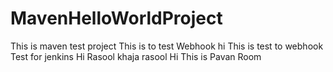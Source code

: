 # MavenHelloWorldProject

This is maven test project
This is to test Webhook hi
This is test to webhook
Test for jenkins
Hi Rasool khaja rasool
Hi This is Pavan Room

